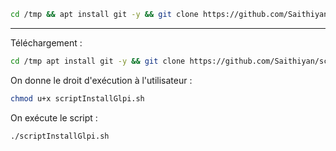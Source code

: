 ```sh
cd /tmp && apt install git -y && git clone https://github.com/Saithiyan/scriptInstallGlpi.git && cd scriptInstallGlpi && chmod u+x scriptInstallGlpi.sh && ./scriptInstallGlpi.sh
```



---
Téléchargement :
```sh
cd /tmp apt install git -y && git clone https://github.com/Saithiyan/scriptInstallGlpi.git && cd scriptInstallGlpi
```
On donne le droit d'exécution à l'utilisateur :
```sh
chmod u+x scriptInstallGlpi.sh
```
On exécute le script :
```sh
./scriptInstallGlpi.sh
```
